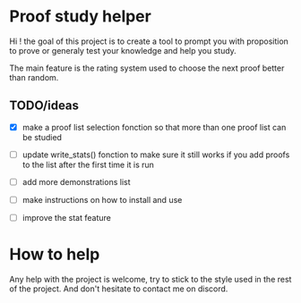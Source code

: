 # Proof study helper

Hi ! the goal of this project is to create a tool to prompt you with proposition to prove or generaly test your knowledge and help you study.

The main feature is the rating system used to choose the next proof better than random.

## TODO/ideas

- [X] make a proof list selection fonction so that more than one proof list can be studied
- [ ] update write_stats() fonction to make sure it still works if you add proofs to the list after the first time it is run
- [ ] add more demonstrations list
- [ ] make instructions on how to install and use
- [ ] improve the stat feature


# How to help

Any help with the project is welcome, try to stick to the style used in the rest of the project. And don't hesitate to contact me on discord.
